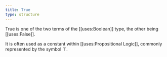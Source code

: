 ```yaml
---
title: True
type: structure
---
```


True is one of the two terms of the [[uses:Boolean]] type, the other being [[uses:False]].

It is often used as a constant within [[uses:Propositional Logic]], commonly represented by the symbol $\top$.
